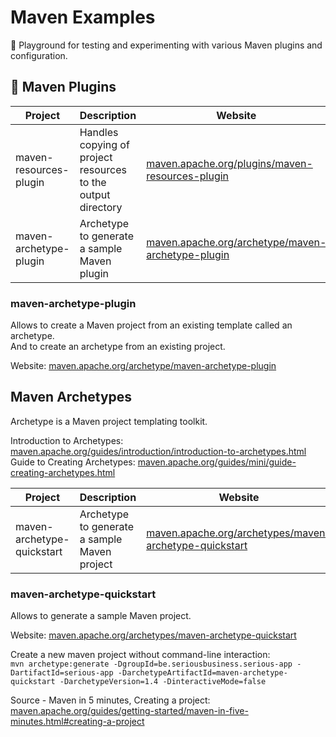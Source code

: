 # Maven Examples

🎉 Playground for testing and experimenting with various Maven plugins and configuration.

## 🔌 Maven Plugins
| Project                | Description                                                  | Website                                                                                                        |
| ---------------------- | ------------------------------------------------------------ | -------------------------------------------------------------------------------------------------------------- |
| maven-resources-plugin | Handles copying of project resources to the output directory | [maven.apache.org/plugins/maven-resources-plugin](https://maven.apache.org/plugins/maven-resources-plugin)     |
| maven-archetype-plugin | Archetype to generate a sample Maven plugin                  | [maven.apache.org/archetype/maven-archetype-plugin](https://maven.apache.org/archetype/maven-archetype-plugin) |

### maven-archetype-plugin

Allows to create a Maven project from an existing template called an archetype.  
And to create an archetype from an existing project.

Website: [maven.apache.org/archetype/maven-archetype-plugin](https://maven.apache.org/archetype/maven-archetype-plugin)

## Maven Archetypes

Archetype is a Maven project templating toolkit.

Introduction to Archetypes: [maven.apache.org/guides/introduction/introduction-to-archetypes.html](https://maven.apache.org/guides/introduction/introduction-to-archetypes.html)  
Guide to Creating Archetypes: [maven.apache.org/guides/mini/guide-creating-archetypes.html](https://maven.apache.org/guides/mini/guide-creating-archetypes.html)

| Project                    | Description                                  | Website                                                                                                                  |
| -------------------------- | -------------------------------------------- | ------------------------------------------------------------------------------------------------------------------------ |
| maven-archetype-quickstart | Archetype to generate a sample Maven project | [maven.apache.org/archetypes/maven-archetype-quickstart](https://maven.apache.org/archetypes/maven-archetype-quickstart) |

### maven-archetype-quickstart

Allows to generate a sample Maven project.

Website: [maven.apache.org/archetypes/maven-archetype-quickstart](https://maven.apache.org/archetypes/maven-archetype-quickstart)

Create a new maven project without command-line interaction:  
`mvn archetype:generate -DgroupId=be.seriousbusiness.serious-app -DartifactId=serious-app -DarchetypeArtifactId=maven-archetype-quickstart -DarchetypeVersion=1.4 -DinteractiveMode=false`

Source - Maven in 5 minutes, Creating a project: [maven.apache.org/guides/getting-started/maven-in-five-minutes.html#creating-a-project](https://maven.apache.org/guides/getting-started/maven-in-five-minutes.html#creating-a-project)

